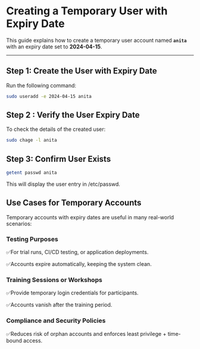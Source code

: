 # Creating a Temporary User with Expiry Date

This guide explains how to create a temporary user account named **`anita`** with an expiry date set to **2024-04-15**.

---

## Step 1: Create the User with Expiry Date
Run the following command:

```bash
sudo useradd -e 2024-04-15 anita
```

## Step 2 : Verify the User Expiry Date

To check the details of the created user:

```bash
sudo chage -l anita
```

## Step 3: Confirm User Exists


```bash
getent passwd anita

```


This will display the user entry in /etc/passwd.




## Use Cases for Temporary Accounts

Temporary accounts with expiry dates are useful in many real-world scenarios:


### Testing Purposes

✅For trial runs, CI/CD testing, or application deployments.

✅Accounts expire automatically, keeping the system clean.


### Training Sessions or Workshops

✅Provide temporary login credentials for participants.

✅Accounts vanish after the training period.

### Compliance and Security Policies

✅Reduces risk of orphan accounts and enforces least privilege + time-bound access.